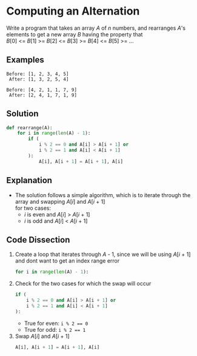 # Computing an Alternation
Write a program that takes an array _A_ of _n_ numbers, and rearranges _A_'s elements to get a new array _B_ having the property that  
_B_[0] <= _B_[1] >= _B_[2] <= _B_[3] >= _B_[4] <= _B_[5] >= ...  
  
## Examples
```
Before: [1, 2, 3, 4, 5]
 After: [1, 3, 2, 5, 4]

Before: [4, 2, 1, 1, 7, 9]
 After: [2, 4, 1, 7, 1, 9]
```
  
## Solution
```python
def rearrange(A):
    for i in range(len(A) - 1):
        if (
            i % 2 == 0 and A[i] > A[i + 1] or
            i % 2 == 1 and A[i] < A[i + 1]
        ):
            A[i], A[i + 1] = A[i + 1], A[i]
```
  
## Explanation
* The solution follows a simple algorithm, which is to iterate through the array and swapping _A_[_i_] and _A_[_i_ + 1]  
for two cases:  
    * _i_ is even and _A_[_i_] > _A_[_i_ + 1]  
    * _i_ is odd and _A_[_i_] < _A_[_i_ + 1]  
  
## Code Dissection
1. Create a loop that iterates through _A_ - 1, since we will be using _A_[_i_ + 1] and dont want to get an index range error  
    ```python
    for i in range(len(A) - 1):
    ```
2. Check for the two cases for which the swap will occur  
    ```python
    if (
        i % 2 == 0 and A[i] > A[i + 1] or
        i % 2 == 1 and A[i] < A[i + 1]
    ):
    ```
    * True for even: ```i % 2 == 0```  
    * True for odd: ```i % 2 == 1```  
3. Swap _A_[_i_] and _A_[_i_ + 1]  
    ```python
    A[i], A[i + 1] = A[i + 1], A[i]
    ```